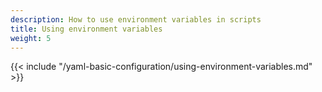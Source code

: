 ```yaml
---
description: How to use environment variables in scripts
title: Using environment variables
weight: 5
---
```


{{< include "/yaml-basic-configuration/using-environment-variables.md" >}}